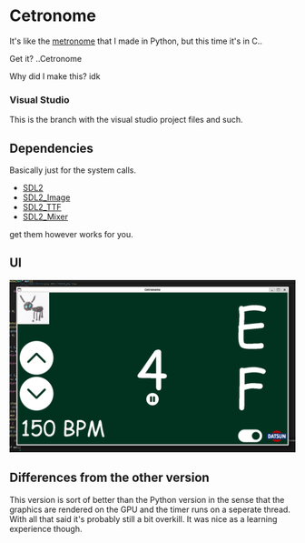 # Cetronome

It's like the [metronome](https://github.com/joshnsolomon/metronome) that I made in Python, but this time it's in C..

Get it? ..Cetronome

Why did I make this? idk

### Visual Studio
This is the branch with the visual studio project files and such. 

## Dependencies
Basically just for the system calls.

- [SDL2](https://wiki.libsdl.org/SDL2/Installation) 
- [SDL2_Image](https://wiki.libsdl.org/SDL2_image/FrontPage)
- [SDL2_TTF](https://wiki.libsdl.org/SDL2_ttf/FrontPage)
- [SDL2_Mixer](https://wiki.libsdl.org/SDL2_mixer/FrontPage)

get them however works for you.

## UI
![UI](./images/extra/window.png)

## Differences from the other version
This version is sort of better than the Python version in the sense that the graphics are rendered on the GPU and the timer runs on a seperate thread. 
With all that said it's probably still a bit overkill. It was nice as a learning experience though. 
